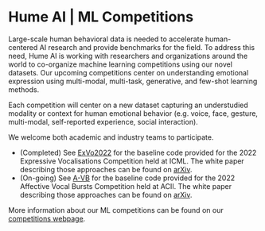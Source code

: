 # Hume AI | ML Competitions 

Large-scale human behavioral data is needed to accelerate human-centered AI research and provide benchmarks for the field. To address this need, Hume AI is working with researchers and organizations around the world to co-organize machine learning competitions using our novel datasets. Our upcoming competitions center on understanding emotional expression using multi-modal, multi-task, generative, and few-shot learning methods. 

Each competition will center on a new dataset capturing an understudied modality or context for human emotional behavior (e.g. voice, face, gesture, multi-modal, self-reported experience, social interaction). 

We welcome both academic and industry teams to participate.

- (Completed) See [ExVo2022](https://github.com/HumeAI/competitions/tree/main/ExVo2022) for the baseline code provided for the 2022 Expressive Vocalisations Competition held at ICML. The white paper describing those approaches can be found on [arXiv](https://arxiv.org/abs/2205.01780). 
- (On-going) See [A-VB](https://github.com/HumeAI/competitions/tree/main/A-VB2022) for the baseline code provided for the 2022 Affective Vocal Bursts Competition held at ACII. The white paper describing those approaches can be found on [arXiv](https://arxiv.org/abs/2207.03572). 

More information about our ML competitions can be found on our [competitions webpage](http://competitions.hume.ai/).
